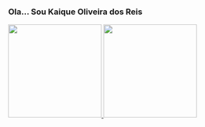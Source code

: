 ### Ola... Sou Kaique Oliveira dos Reis
<div align="left">
  <a href="https://github.com/kaiqueh">
  <img height="190em" src="https://github-readme-stats.vercel.app/api?username=kaiqueh&show_icons=true&theme=dracula&include_all_commits=true&count_private=true"/>
  <img height="190em" src="https://github-readme-stats.vercel.app/api/top-langs/?username=kaiqueh&layout=compact&langs_count=7&theme=dracula"/>
</div>

  
